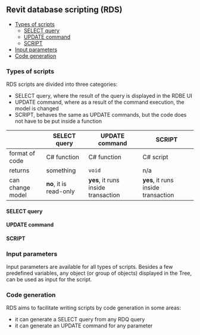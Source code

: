 ## Revit database scripting (RDS)

- [Types of scripts](#types-of-scripts)
    - [SELECT query](#select-query)
    - [UPDATE command](#update-command)
    - [SCRIPT](#script)
- [Input parameters](#input-parameters)
- [Code generation](#code-generation)



### Types of scripts

 RDS scripts are divided into three categories: 
- SELECT query, where the result of the query is displayed in the RDBE UI 
- UPDATE command, where as a result of the command execution, the model is changed
- SCRIPT, behaves the same as UPDATE commands, but the code does not have to be put inside a function

&nbsp; | SELECT query | UPDATE command | SCRIPT
---|--------------|---------------|---------------
format of code  | C# function | C# function  | C# script
returns | something   | `void` | n/a
can change model | **no**, it is read-only | **yes**, it runs inside transaction | **yes**, it runs inside transaction

#### SELECT query

#### UPDATE command

#### SCRIPT 


### Input parameters

Input parameters are available for all types of scripts. Besides a few predefined variables, any object (or group of objects) displayed in the Tree, can be used as input for the script.


### Code generation

RDS aims to facilitate writing scripts by code generation in some areas: 
- it can generate a SELECT query from any RDQ query
- it can generate an UPDATE command for any parameter 